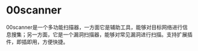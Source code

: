 # 00scanner
00scanner是一个多功能扫描器，一方面它是辅助工具，能够对目标网络进行信息搜集；另一方面，它是一个漏洞扫描器，能够对常见漏洞进行扫描。支持扩展插件，即插即用，方便快捷。
